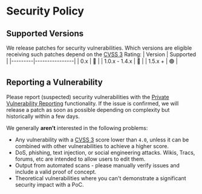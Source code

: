 # Security Policy

## Supported Versions

We release patches for security vulnerabilities. Which versions are eligible receiving such patches depend on the [<span>CVSS 3</span>](https://www.first.org/cvss/calculator/3.0) Rating:
| Version | Supported      |
|---------|----------------|
| 0.x     | :red_circle:   |
| 1.0.x - 1.4.x     | :red_circle:   |
| 1.5.x +     | :green_circle: |

## Reporting a Vulnerability

Please report (suspected) security vulnerabilities with the [Private Vulnerability Reporting](https://github.com/Password4j/password4j/security/advisories/new) functionality. If the issue is confirmed, we will release a patch as soon as possible depending on complexity but historically within a few days.

We generally **aren’t** interested in the following problems:
* Any vulnerability with a [<span>CVSS 3</span>](https://www.first.org/cvss/calculator/3.0) score lower than `4.0`, unless it can be combined with other vulnerabilities to achieve a higher score.
* DoS, phishing, text injection, or social engineering attacks. Wikis, Tracs, forums, etc are intended to allow users to edit them.
* Output from automated scans - please manually verify issues and include a valid proof of concept.
* Theoretical vulnerabilities where you can't demonstrate a significant security impact with a PoC.
